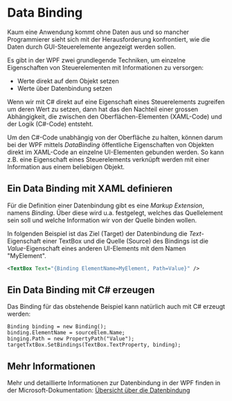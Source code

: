 # Data Binding

Kaum eine Anwendung kommt ohne Daten aus und so mancher Programmierer sieht sich mit der Herausforderung konfrontiert, wie die Daten durch GUI-Steuerelemente angezeigt werden sollen. 

Es gibt in der WPF zwei grundlegende Techniken, um einzelne Eigenschaften von Steuerelementen mit Informationen zu versorgen:  

* Werte direkt auf dem Objekt setzen
* Werte über Datenbindung setzen

Wenn wir mit C# direkt auf eine Eigenschaft eines Steuerelements zugreifen um deren Wert zu setzen, dann hat das den Nachteil einer grossen Abhängigkeit, die zwischen den Oberflächen-Elementen (XAML-Code) und der Logik (C#-Code) entsteht. 

Um den C#-Code unabhängig von der Oberfläche zu halten, können darum bei der WPF mittels _DataBinding_ öffentliche Eigenschaften von Objekten direkt im XAML-Code an einzelne UI-Elementen gebunden werden. So kann z.B. eine Eigenschaft eines Steuerelements verknüpft werden mit einer Information aus einem beliebigen Objekt. 

## Ein Data Binding mit XAML definieren

 Für die Definition einer Datenbindung gibt es eine  _Markup Extension_, namens _Binding_. Über diese wird u.a. festgelegt, welches das Quellelement sein soll und welche Information wir von der Quelle binden wollen. 

 In folgenden Beispiel ist das Ziel (Target) der Datenbindung die _Text_-Eigenschaft einer TextBox und die Quelle (Source) des Bindings ist die _Value_-Eigenschaft eines  anderen UI-Elements mit dem Namen "MyElement". 

```XML 
<TextBox Text="{Binding ElementName=MyElement, Path=Value}" />
```

## Ein Data Binding mit C# erzeugen 

Das Binding für das obstehende Beispiel kann natürlich auch mit C# erzeugt werden: 

```CSharp
Binding binding = new Binding();
binding.ElementName = sourceElem.Name; 
binging.Path = new PropertyPath("Value");
targetTxtBox.SetBindings(TextBox.TextProperty, binding);
```
## Mehr Informationen

Mehr und detaillierte Informationen zur Datenbindung in der WPF finden in der Microsoft-Dokumentation: [Übersicht über die Datenbindung](https://docs.microsoft.com/de-de/dotnet/framework/wpf/data/data-binding-overview)
